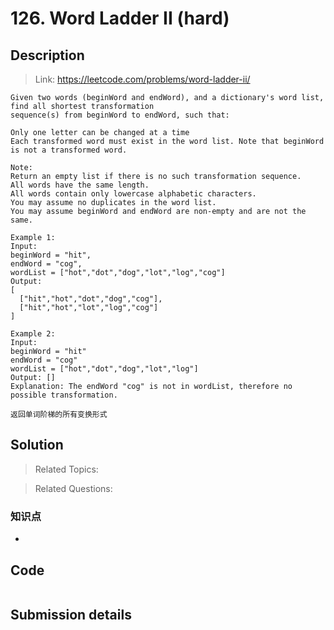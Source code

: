 # 126. Word Ladder II (hard)

## Description

> Link: https://leetcode.com/problems/word-ladder-ii/

```
Given two words (beginWord and endWord), and a dictionary's word list, find all shortest transformation
sequence(s) from beginWord to endWord, such that:

Only one letter can be changed at a time
Each transformed word must exist in the word list. Note that beginWord is not a transformed word.

Note:
Return an empty list if there is no such transformation sequence.
All words have the same length.
All words contain only lowercase alphabetic characters.
You may assume no duplicates in the word list.
You may assume beginWord and endWord are non-empty and are not the same.

Example 1:
Input:
beginWord = "hit",
endWord = "cog",
wordList = ["hot","dot","dog","lot","log","cog"]
Output:
[
  ["hit","hot","dot","dog","cog"],
  ["hit","hot","lot","log","cog"]
]

Example 2:
Input:
beginWord = "hit"
endWord = "cog"
wordList = ["hot","dot","dog","lot","log"]
Output: []
Explanation: The endWord "cog" is not in wordList, therefore no possible transformation.

返回单词阶梯的所有变换形式

```


## Solution

> Related Topics: 

> Related Questions:



### 知识点
>
-


## Code

```java

```


## Submission details
